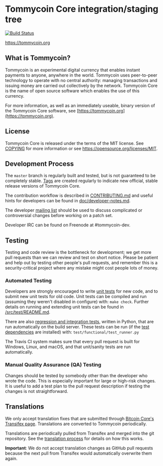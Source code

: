 Tommycoin Core integration/staging tree
=====================================

[![Build Status](https://travis-ci.org/tommycoin-project/tommycoin.svg?branch=master)](https://travis-ci.org/tommycoin-project/tommycoin)

https://tommycoin.org

What is Tommycoin?
----------------

Tommycoin is an experimental digital currency that enables instant payments to
anyone, anywhere in the world. Tommycoin uses peer-to-peer technology to operate
with no central authority: managing transactions and issuing money are carried
out collectively by the network. Tommycoin Core is the name of open source
software which enables the use of this currency.

For more information, as well as an immediately useable, binary version of
the Tommycoin Core software, see [https://tommycoin.org](https://tommycoin.org).

License
-------

Tommycoin Core is released under the terms of the MIT license. See [COPYING](COPYING) for more
information or see https://opensource.org/licenses/MIT.

Development Process
-------------------

The `master` branch is regularly built and tested, but is not guaranteed to be
completely stable. [Tags](https://github.com/tommycoin-project/tommycoin/tags) are created
regularly to indicate new official, stable release versions of Tommycoin Core.

The contribution workflow is described in [CONTRIBUTING.md](CONTRIBUTING.md)
and useful hints for developers can be found in [doc/developer-notes.md](doc/developer-notes.md).

The developer [mailing list](https://groups.google.com/forum/#!forum/tommycoin-dev)
should be used to discuss complicated or controversial changes before working
on a patch set.

Developer IRC can be found on Freenode at #tommycoin-dev.

Testing
-------

Testing and code review is the bottleneck for development; we get more pull
requests than we can review and test on short notice. Please be patient and help out by testing
other people's pull requests, and remember this is a security-critical project where any mistake might cost people
lots of money.

### Automated Testing

Developers are strongly encouraged to write [unit tests](src/test/README.md) for new code, and to
submit new unit tests for old code. Unit tests can be compiled and run
(assuming they weren't disabled in configure) with: `make check`. Further details on running
and extending unit tests can be found in [/src/test/README.md](/src/test/README.md).

There are also [regression and integration tests](/test), written
in Python, that are run automatically on the build server.
These tests can be run (if the [test dependencies](/test) are installed) with: `test/functional/test_runner.py`

The Travis CI system makes sure that every pull request is built for Windows, Linux, and macOS, and that unit/sanity tests are run automatically.

### Manual Quality Assurance (QA) Testing

Changes should be tested by somebody other than the developer who wrote the
code. This is especially important for large or high-risk changes. It is useful
to add a test plan to the pull request description if testing the changes is
not straightforward.

Translations
------------

We only accept translation fixes that are submitted through [Bitcoin Core's Transifex page](https://www.transifex.com/projects/p/bitcoin/).
Translations are converted to Tommycoin periodically.

Translations are periodically pulled from Transifex and merged into the git repository. See the
[translation process](doc/translation_process.md) for details on how this works.

**Important**: We do not accept translation changes as GitHub pull requests because the next
pull from Transifex would automatically overwrite them again.
